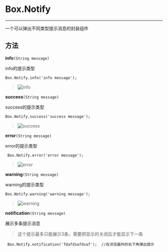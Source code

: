 # Box.Notify #

---

一个可以弹出不同类型提示消息的封装组件

## 方法 ##

**info**`(String message)`

info的提示类型

```
Box.Notify.info('info message');
```

> ![info](../doc/resource/images/info.png)


**success**`(String message)`

success的提示类型

```
Box.Notify.success('success message');
```
> ![success](../doc/resource/images/success.png)


**error**`(String message)`

error的提示类型

```
 Box.Notify.error('error message');
```
> ![error](../doc/resource/images/error.png)


**warning**`(String message)`

warning的提示类型

```
Box.Notify.warning('warning message');
```
> ![warning](../doc/resource/images/warning.png)


**notification**`(String message)`

展示多条提示消息

> 这个提示最多只能展示3条，需要把显示的关闭后才能显示下一条

```
 Box.Notify.notification('fdafdsafdsaf');  //在浏览器外的右下角弹出提示
```

